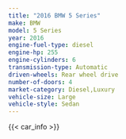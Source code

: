 ```yaml
---
title: "2016 BMW 5 Series"
make: BMW
model: 5 Series
year: 2016
engine-fuel-type: diesel
engine-hp: 255
engine-cylinders: 6
transmission-type: Automatic
driven-wheels: Rear wheel drive
number-of-doors: 4
market-category: Diesel,Luxury
vehicle-size: Large
vehicle-style: Sedan
---
```


{{< car_info >}}
